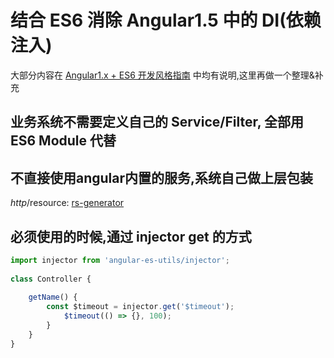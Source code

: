 # 结合 ES6 消除 Angular1.5 中的 DI(依赖注入)

大部分内容在 [Angular1.x + ES6 开发风格指南](https://github.com/kuitos/kuitos.github.io/issues/34) 中均有说明,这里再做一个整理&补充


## 业务系统不需要定义自己的 Service/Filter, 全部用 ES6 Module 代替

## 不直接使用angular内置的服务,系统自己做上层包装
    
$http/$resource: [rs-generator]()

## 必须使用的时候,通过 injector get 的方式
    
```js
import injector from 'angular-es-utils/injector';
    
class Controller {
    
	getName() {
		const $timeout = injector.get('$timeout');
			$timeout(() => {}, 100);
		}
	}
}	
```


